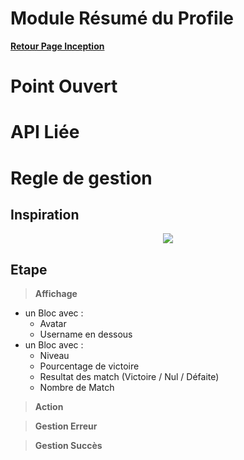 # Module Résumé du Profile

**[Retour Page Inception](./00_Page_Inception.md)**

# Point Ouvert

# API Liée

# Regle de gestion

## Inspiration
<p align="center">
	<img src="./Inspiration/" />
</p>

## Etape

> **Affichage**

- un Bloc avec : 
	- Avatar
	- Username en dessous
- un Bloc avec : 
	- Niveau
	- Pourcentage de victoire
	- Resultat des match (Victoire / Nul / Défaite)
	- Nombre de Match

> **Action**

> **Gestion Erreur**

> **Gestion Succès**
